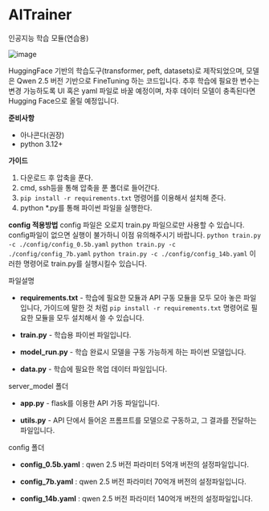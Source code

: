 # AITrainer
인공지능 학습 모듈(연습용)

![image](https://github.com/user-attachments/assets/2501d559-aada-431b-995e-48c11372ce9d)

HuggingFace 기반의 학습도구(transformer, peft, datasets)로 제작되었으며, 모델은 Qwen 2.5 버전 기반으로 FineTuning 하는 코드입니다.
추후 학습에 필요한 변수는 변경 가능하도록 UI 혹은 yaml 파일로 바꿀 예정이며, 차후 데이터 모델이 충족된다면 Hugging Face으로 올릴 예정입니다.

**준비사항**
 - 아나콘다(권장)
 - python 3.12+

**가이드**
1. 다운로드 후 압축을 푼다.
2. cmd, ssh등을 통해 압축을 푼 폴더로 들어간다.
3. ``` pip install -r requirements.txt ``` 명령어를 이용해서 설치해 준다.
4. python *.py를 통해 파이썬 파일을 실행한다.

**config 적용방법**
config 파일은 오로지 train.py 파일으로만 사용할 수 있습니다.
config파일이 없으면 실행이 불가하니 이점 유의해주시기 바랍니다.
```python train.py -c ./config/config_0.5b.yaml```
```python train.py -c ./config/config_7b.yaml```
```python train.py -c ./config/config_14b.yaml```
이러한 명령어로 train.py를 실행시킬수 있습니다.

파일설명
 - **requirements.txt** - 학습에 필요한 모듈과 API 구동 모듈을 모두 모아 놓은 파일입니다, 
가이드에 말한 것 처럼 ``` pip install -r requirements.txt ``` 명령어로 필요한 모듈을 모두 설치해서 쓸 수 있습니다.

 - **train.py** - 학습용 파이썬 파일입니다.

 - **model_run.py** - 학습 완료시 모델을 구동 가능하게 하는 파이썬 모델입니다.

 - **data.py** - 학습에 필요한 목업 데이터 파일입니다.



server_model 폴더

 - **app.py** - flask를 이용한 API 가동 파일입니다.

 - **utils.py** - API 단에서 들어온 프롬프트를 모델으로 구동하고, 그 결과를 전달하는 파일입니다.



config 폴더

 - **config_0.5b.yaml** : qwen 2.5 버전 파라미터 5억개 버전의 설정파일입니다.

 - **config_7b.yaml** : qwen 2.5 버전 파라미터 70억개 버전의 설정파일입니다.

 - **config_14b.yaml** : qwen 2.5 버전 파라미터 140억개 버전의 설정파일입니다.
